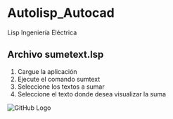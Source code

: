 # Autolisp_Autocad
Lisp Ingeniería Eléctrica

## Archivo sumetext.lsp
1. Cargue la aplicación
2. Ejecute el comando sumtext
3. Seleccione los textos a sumar
4. Seleccione el texto donde desea visualizar la suma

![GitHub Logo](https://image.ibb.co/foTs0U/SUMTEX.jpg)



